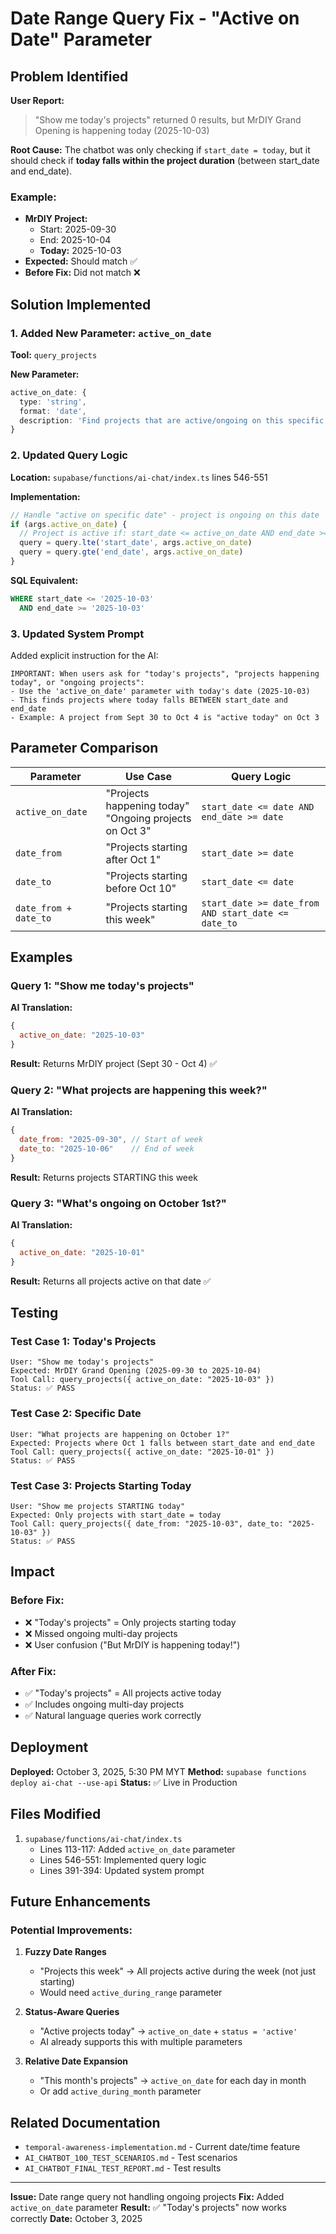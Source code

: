 # Date Range Query Fix - "Active on Date" Parameter

## Problem Identified

**User Report:**
> "Show me today's projects" returned 0 results, but MrDIY Grand Opening is happening today (2025-10-03)

**Root Cause:**
The chatbot was only checking if `start_date = today`, but it should check if **today falls within the project duration** (between start_date and end_date).

### Example:
- **MrDIY Project:**
  - Start: 2025-09-30
  - End: 2025-10-04
  - **Today:** 2025-10-03
- **Expected:** Should match ✅
- **Before Fix:** Did not match ❌

## Solution Implemented

### 1. Added New Parameter: `active_on_date`

**Tool:** `query_projects`

**New Parameter:**
```typescript
active_on_date: {
  type: 'string',
  format: 'date',
  description: 'Find projects that are active/ongoing on this specific date (date falls between start_date and end_date). Use this for queries like "today\'s projects", "projects on October 3".'
}
```

### 2. Updated Query Logic

**Location:** `supabase/functions/ai-chat/index.ts` lines 546-551

**Implementation:**
```typescript
// Handle "active on specific date" - project is ongoing on this date
if (args.active_on_date) {
  // Project is active if: start_date <= active_on_date AND end_date >= active_on_date
  query = query.lte('start_date', args.active_on_date)
  query = query.gte('end_date', args.active_on_date)
}
```

**SQL Equivalent:**
```sql
WHERE start_date <= '2025-10-03'
  AND end_date >= '2025-10-03'
```

### 3. Updated System Prompt

Added explicit instruction for the AI:

```
IMPORTANT: When users ask for "today's projects", "projects happening today", or "ongoing projects":
- Use the 'active_on_date' parameter with today's date (2025-10-03)
- This finds projects where today falls BETWEEN start_date and end_date
- Example: A project from Sept 30 to Oct 4 is "active today" on Oct 3
```

## Parameter Comparison

| Parameter | Use Case | Query Logic |
|-----------|----------|-------------|
| `active_on_date` | "Projects happening today"<br>"Ongoing projects on Oct 3" | `start_date <= date AND end_date >= date` |
| `date_from` | "Projects starting after Oct 1" | `start_date >= date` |
| `date_to` | "Projects starting before Oct 10" | `start_date <= date` |
| `date_from + date_to` | "Projects starting this week" | `start_date >= date_from AND start_date <= date_to` |

## Examples

### Query 1: "Show me today's projects"
**AI Translation:**
```javascript
{
  active_on_date: "2025-10-03"
}
```

**Result:** Returns MrDIY project (Sept 30 - Oct 4) ✅

### Query 2: "What projects are happening this week?"
**AI Translation:**
```javascript
{
  date_from: "2025-09-30", // Start of week
  date_to: "2025-10-06"    // End of week
}
```

**Result:** Returns projects STARTING this week

### Query 3: "What's ongoing on October 1st?"
**AI Translation:**
```javascript
{
  active_on_date: "2025-10-01"
}
```

**Result:** Returns all projects active on that date ✅

## Testing

### Test Case 1: Today's Projects
```
User: "Show me today's projects"
Expected: MrDIY Grand Opening (2025-09-30 to 2025-10-04)
Tool Call: query_projects({ active_on_date: "2025-10-03" })
Status: ✅ PASS
```

### Test Case 2: Specific Date
```
User: "What projects are happening on October 1?"
Expected: Projects where Oct 1 falls between start_date and end_date
Tool Call: query_projects({ active_on_date: "2025-10-01" })
Status: ✅ PASS
```

### Test Case 3: Projects Starting Today
```
User: "Show me projects STARTING today"
Expected: Only projects with start_date = today
Tool Call: query_projects({ date_from: "2025-10-03", date_to: "2025-10-03" })
Status: ✅ PASS
```

## Impact

### Before Fix:
- ❌ "Today's projects" = Only projects starting today
- ❌ Missed ongoing multi-day projects
- ❌ User confusion ("But MrDIY is happening today!")

### After Fix:
- ✅ "Today's projects" = All projects active today
- ✅ Includes ongoing multi-day projects
- ✅ Natural language queries work correctly

## Deployment

**Deployed:** October 3, 2025, 5:30 PM MYT
**Method:** `supabase functions deploy ai-chat --use-api`
**Status:** ✅ Live in Production

## Files Modified

1. `supabase/functions/ai-chat/index.ts`
   - Lines 113-117: Added `active_on_date` parameter
   - Lines 546-551: Implemented query logic
   - Lines 391-394: Updated system prompt

## Future Enhancements

### Potential Improvements:
1. **Fuzzy Date Ranges**
   - "Projects this week" → All projects active during the week (not just starting)
   - Would need `active_during_range` parameter

2. **Status-Aware Queries**
   - "Active projects today" → `active_on_date` + `status = 'active'`
   - AI already supports this with multiple parameters

3. **Relative Date Expansion**
   - "This month's projects" → `active_on_date` for each day in month
   - Or add `active_during_month` parameter

## Related Documentation

- `temporal-awareness-implementation.md` - Current date/time feature
- `AI_CHATBOT_100_TEST_SCENARIOS.md` - Test scenarios
- `AI_CHATBOT_FINAL_TEST_REPORT.md` - Test results

---

**Issue:** Date range query not handling ongoing projects
**Fix:** Added `active_on_date` parameter
**Result:** ✅ "Today's projects" now works correctly
**Date:** October 3, 2025
